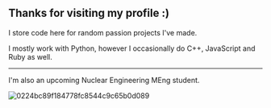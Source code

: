 **Thanks for visiting my profile :)**
------------------------------------------------------

I store code here for random passion projects I've made.

I mostly work with Python, however I occasionally do C++, JavaScript and Ruby as well.

------------------------------------------------------
I'm also an upcoming Nuclear Engineering MEng student.

![0224bc89f184778fc8544c9c65b0d089](https://github.com/90shree/90shree/assets/163702108/a401de92-385a-4fe5-b787-10ea6a522d7c)

